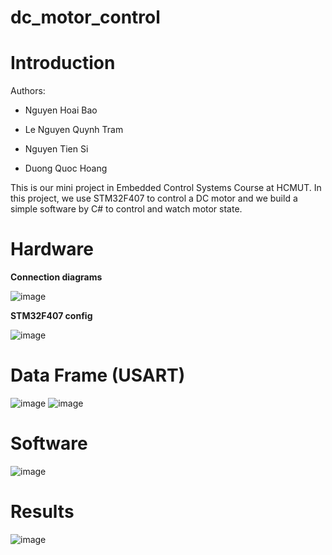 ﻿# dc_motor_control

# Introduction
Authors:
- Nguyen Hoai Bao

- Le Nguyen Quynh Tram

- Nguyen Tien Si

- Duong Quoc Hoang


This is our mini project in Embedded Control Systems Course at HCMUT. In this project, we use STM32F407 to control a DC motor and we build a simple software by C# to control and watch motor state.

# Hardware 
**Connection diagrams**

![image](https://github.com/Hoai-Baoo/embedded_project/assets/93426264/def6a211-4279-407f-b9fe-e732c8d18e97)

**STM32F407 config**

![image](https://github.com/Hoai-Baoo/embedded_project/assets/93426264/883be46e-26d1-4a37-9948-0c460cc05ed2)

# Data Frame (USART)
![image](https://github.com/Hoai-Baoo/embedded_project/assets/93426264/060b2791-9e2d-40e1-a7b6-c5186ea58fa7)
![image](https://github.com/Hoai-Baoo/embedded_project/assets/93426264/47373d31-44e6-4fad-962d-f933b99ddbd5)

# Software
![image](https://github.com/Hoai-Baoo/embedded_project/assets/93426264/6052b505-6fc7-4138-989f-73bda892811f)

# Results
![image](https://github.com/Hoai-Baoo/embedded_project/assets/93426264/53fe5fed-b5cf-4db9-8ebc-043a46e11e4f)




